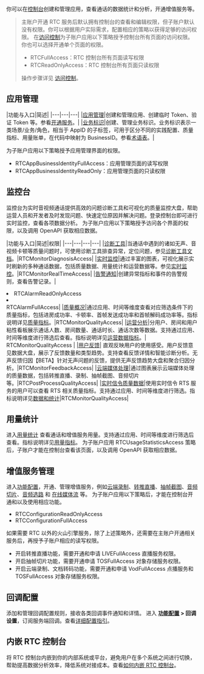 你可以在[控制台](https://console.volcengine.com/rtc/workplaceRTC)创建和管理应用，查看通话的数据统计和分析，开通增值服务等。
> 主账户开通 RTC 服务后默认拥有控制台的查看和编辑权限，但子账户默认没有权限。你可以根据用户实际需求，配置相应的策略以获得足够的访问权限。
> 在[访问控制](https://console.volcengine.com/iam/policymanage)为子账户应用以下策略授予控制台所有页面的访问权限。你也可以选择开通单个页面的权限。
> - RTCFullAccess：RTC 控制台所有页面读写权限
> - RTCReadOnlyAccess：RTC 控制台所有页面只读权限
> 
> 操作步骤详见 [访问控制](https://www.volcengine.com/docs/6257/64959)。

## 应用管理

|功能与入口|简述|
|---|---|---|
|[应用管理](https://console.volcengine.com/rtc/listRTC)|创建和管理应用、创建临时 Token、验证 Token 等。参看[开通服务](69865)。|
|[业务标识](https://console.volcengine.com/rtc/bidRTC)|创建、管理业务标识。业务标识表示一类场景/业务/角色，相当于 AppID 的子标签，可用于区分不同的实践配置、质量指标、用量账单，在代码中映射为 BusinessID。参看[术语表](70120.md#businessid)。|

为子账户应用以下策略授予应用管理界面的权限。

- RTCAppBusinessIdentityFullAccess：应用管理页面的读写权限
- RTCAppBusinessIdentityReadOnly：应用管理页面的只读权限
## 监控台
监控台为实时音视频通话提供高效的问题诊断工具和可视化的质量监控大盘，帮助运营人员和开发者及时发现问题、快速定位原因并解决问题。登录控制台即可进行实时监控，查看各项数据分析。
为子账户应用以下策略授予访问各个界面的权限，以及调用 OpenAPI 获取相应数据。

|功能与入口|简述|权限|
|---|---|---|---|
|[诊断工具](https://console.volcengine.com/rtc/callQualityRTC/diagnosis)|当通话中遇到的诸如无声、音视频卡顿等质量问题时，可使用诊断工具排查异常，定位问题，参见[诊断工具文档](125643)。|RTCMonitorDiagnosisAccess|
|[实时监控](https://console.volcengine.com/rtc/callQualityRTC/monitor)|通过丰富的图表，可视化展示实时刷新的多种通话数据，包括质量数据、用量统计和运营数据等。参见[实时监控](160649)。|RTCMonitorRealTimeAccess|
|[告警通知](https://console.volcengine.com/rtc/callQualityRTC/alarm)|创建异常指标和事件的告警规则，查看告警记录。|<li>RTCAlarmReadOnlyAccess<li></li> RTCAlarmFullAccess</li>|
|[质量概况](https://console.volcengine.com/rtc/callQualityRTC/qos)|通过应用、时间等维度查看对应筛选条件下的质量指标，包括进房成功率、卡顿率、首帧发送成功率和首帧解码成功率等。指标说明详见[质量指标](70063.md#%E8%B4%A8%E9%87%8F%E6%8C%87%E6%A0%87)。|RTCMonitorQualityAccess|
|[运营分析](https://console.volcengine.com/rtc/callQualityRTC/operation)|分用户、房间和用户粘性看板展示通话人数、房间数量、通话时长、通话次数等数据。支持通过应用、时间等维度进行筛选后查看。指标说明详见[运营数据指标](70063.md#%E8%BF%90%E8%90%A5%E6%95%B0%E6%8D%AE)。| RTCMonitorQualityAccess |
|[用户反馈](https://console.volcengine.com/rtc/callQualityRTC/feedback)| 直观反映用户的使用感受。用户反馈意见数据大盘，展示了反馈数量和类型趋势。支持查看反馈详情和智能诊断分析。无声反馈归因【BETA】针对无声问题的反馈，提供无声反馈趋势大盘和聚合归因分析。|RTCMonitorFeedbackAccess|
|[云端媒体处理](https://console.volcengine.com/rtc/callQualityRTC/postprocessing)|通过图表展示云端媒体处理的质量数据，包括转推直播、录制、抽帧截图、音频切片等。|RTCPostProcessQualityAccess|
|[实时信令质量数据](https://console.volcengine.com/rtc/callQualityRTC/rts)|使用实时信令 RTS 服务的用户可以查看 RTS 相关质量指标。支持通过应用、时间等维度进行筛选。指标说明详见[数据和统计](https://www.volcengine.com/docs/6348/149878)|RTCMonitorQualityAccess|

## 用量统计

进入[用量统计](https://console.volcengine.com/rtc/statisticsRTC) 查看通话和增值服务用量。支持通过应用、时间等维度进行筛选后查看。指标说明详见[用量指标](70063.md#%E7%94%A8%E9%87%8F%E7%BB%9F%E8%AE%A1)。
为子账户应用 RTCUsageStatisticsAccess 策略后，子账户才能在控制台查看该页面，以及调用 OpenAPI 获取相应数据。
## 增值服务管理

进入[功能配置](https://console.volcengine.com/rtc/cloudRTC)，开通、管理增值服务，例如[云端录制](115526)、[转推直播](69850)、[抽帧截图](70475)、[音频切片](155129)、[音频选路](113547) 和 [在线媒体流](105188) 等。
为子账户应用以下策略后，才能在控制台开通和以及使用相应功能。

- RTCConfigurationReadOnlyAccess
- RTCConfigurationFullAccess

如果需要 RTC 以外的火山引擎服务，除了上述策略外，还需要在主账户开通相关服务后，再授予子账户相应的读写权限。

- 开启转推直播功能，需要开通和申请 LIVEFullAccess 直播服务权限。
- 开启抽帧切片功能，需要开通申请 TOSFullAccess 对象存储服务权限。
- 开启云端录制、文档转码功能，需要开通和申请  VodFullAccess 点播服务和 TOSFullAccess 对象存储服务权限。
## 回调配置
添加和管理回调配置规则，接收各类回调事件通知和详情。
进入 **[功能配置](https://console.volcengine.com/rtc/cloudRTC) > 回调设置**，订阅服务端回调。查看[详细配置指引](75110.md#%E5%BC%80%E9%80%9A%E6%9C%8D%E5%8A%A1)。

## 内嵌 RTC 控制台
将 RTC 控制台内嵌到你的内部系统或平台，避免用户在多个系统之间进行切换，帮助提高数据分析效率，降低系统对接成本。查看[如何内嵌 RTC 控制台](173931)。
